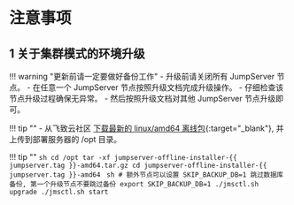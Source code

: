 # 注意事项
## 1 关于集群模式的环境升级
!!! warning "更新前请一定要做好备份工作"
    - 升级前请关闭所有 JumpServer 节点。
    - 在任意一个 JumpServer 节点按照升级文档完成升级操作。
    - 仔细检查该节点升级过程确保无异常。
    - 然后按照升级文档对其他 JumpServer 节点升级即可。

!!! tip ""
    - 从飞致云社区 [下载最新的 linux/amd64 离线包](https://community.fit2cloud.com/#/products/jumpserver/downloads){:target="_blank"}, 并上传到部署服务器的 /opt 目录。

!!! tip ""
    ```sh
    cd /opt
    tar -xf jumpserver-offline-installer-{{ jumpserver.tag }}-amd64.tar.gz
    cd jumpserver-offline-installer-{{ jumpserver.tag }}-amd64
    ```
    ```sh
    # 额外节点可以设置 SKIP_BACKUP_DB=1 跳过数据库备份, 第一个升级节点不要跳过备份
    export SKIP_BACKUP_DB=1
    ./jmsctl.sh upgrade
    ./jmsctl.sh start
    ```